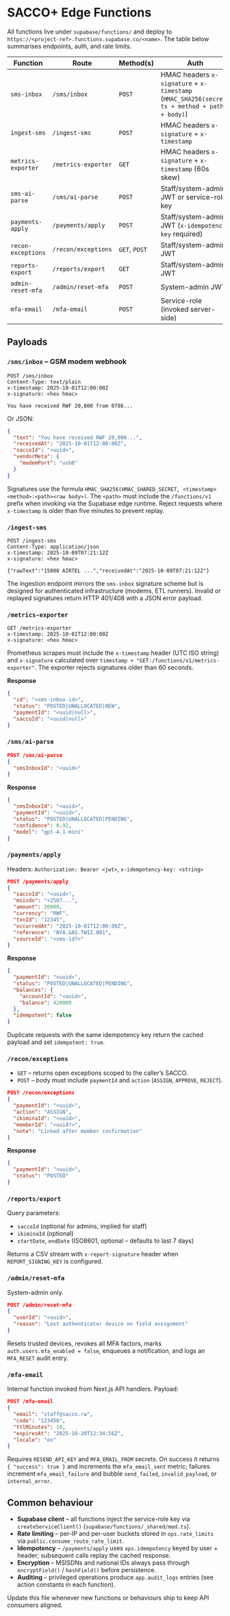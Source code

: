 # SACCO+ Edge Functions

All functions live under `supabase/functions/` and deploy to `https://<project-ref>.functions.supabase.co/<name>`. The table below summarises endpoints, auth, and rate limits.

| Function | Route | Method(s) | Auth | Rate limit |
| --- | --- | --- | --- | --- |
| `sms-inbox` | `/sms/inbox` | `POST` | HMAC headers `x-signature` + `x-timestamp` (`HMAC_SHA256(secret, ts + method + path + body)`) | 60 req/min/IP |
| `ingest-sms` | `/ingest-sms` | `POST` | HMAC headers `x-signature` + `x-timestamp` | 60 req/min/project |
| `metrics-exporter` | `/metrics-exporter` | `GET` | HMAC headers `x-signature` + `x-timestamp` (60s skew) | 12 req/min/source |
| `sms-ai-parse` | `/sms/ai-parse` | `POST` | Staff/system-admin JWT or service-role key | 20 req/min/user |
| `payments-apply` | `/payments/apply` | `POST` | Staff/system-admin JWT (`x-idempotency-key` required) | 20 req/min/user |
| `recon-exceptions` | `/recon/exceptions` | `GET`, `POST` | Staff/system-admin JWT | 40 mutations/min/user |
| `reports-export` | `/reports/export` | `GET` | Staff/system-admin JWT | Default project limit |
| `admin-reset-mfa` | `/admin/reset-mfa` | `POST` | System-admin JWT | 10 req/min/user |
| `mfa-email` | `/mfa-email` | `POST` | Service-role (invoked server-side) | 120 req/min/project |

## Payloads

### `/sms/inbox` – GSM modem webhook

```http
POST /sms/inbox
Content-Type: text/plain
x-timestamp: 2025-10-01T12:00:00Z
x-signature: <hex hmac>

You have received RWF 20,000 from 0788...
```

Or JSON:

```json
{
  "text": "You have received RWF 20,000...",
  "receivedAt": "2025-10-01T12:00:00Z",
  "saccoId": "<uuid>",
  "vendorMeta": {
    "modemPort": "usb0"
  }
}
```

Signatures use the formula `HMAC_SHA256(HMAC_SHARED_SECRET, <timestamp><method>:<path><raw body>)`. The `<path>` must include the `/functions/v1` prefix when invoking via the Supabase edge runtime. Reject requests where `x-timestamp` is older than five minutes to prevent replay.

### `/ingest-sms`

```http
POST /ingest-sms
Content-Type: application/json
x-timestamp: 2025-10-09T07:21:12Z
x-signature: <hex hmac>

{"rawText":"15000 AIRTEL ...","receivedAt":"2025-10-09T07:21:12Z"}
```

The ingestion endpoint mirrors the `sms-inbox` signature scheme but is designed for authenticated infrastructure (modems, ETL runners). Invalid or replayed signatures return HTTP 401/408 with a JSON error payload.

### `/metrics-exporter`

```http
GET /metrics-exporter
x-timestamp: 2025-10-01T12:00:00Z
x-signature: <hex hmac>
```

Prometheus scrapes must include the `x-timestamp` header (UTC ISO string) and `x-signature` calculated over `timestamp + "GET:/functions/v1/metrics-exporter"`. The exporter rejects signatures older than 60 seconds.


**Response**

```json
{
  "id": "<sms-inbox-id>",
  "status": "POSTED|UNALLOCATED|NEW",
  "paymentId": "<uuid|null>",
  "saccoId": "<uuid|null>"
}
```

### `/sms/ai-parse`

```json
POST /sms/ai-parse
{
  "smsInboxId": "<uuid>"
}
```

**Response**

```json
{
  "smsInboxId": "<uuid>",
  "paymentId": "<uuid>",
  "status": "POSTED|UNALLOCATED|PENDING",
  "confidence": 0.92,
  "model": "gpt-4.1-mini"
}
```

### `/payments/apply`

Headers: `Authorization: Bearer <jwt>`, `x-idempotency-key: <string>`

```json
POST /payments/apply
{
  "saccoId": "<uuid>",
  "msisdn": "+2507...",
  "amount": 20000,
  "currency": "RWF",
  "txnId": "12345",
  "occurredAt": "2025-10-01T12:00:00Z",
  "reference": "NYA.GAS.TWIZ.001",
  "sourceId": "<sms-id?>"
}
```

**Response**

```json
{
  "paymentId": "<uuid>",
  "status": "POSTED|UNALLOCATED|PENDING",
  "balances": {
    "accountId": "<uuid>",
    "balance": 420000
  },
  "idempotent": false
}
```

Duplicate requests with the same idempotency key return the cached payload and set `idempotent: true`.

### `/recon/exceptions`

- `GET` – returns open exceptions scoped to the caller’s SACCO.
- `POST` – body must include `paymentId` and `action` (`ASSIGN`, `APPROVE`, `REJECT`).

```json
POST /recon/exceptions
{
  "paymentId": "<uuid>",
  "action": "ASSIGN",
  "ikiminaId": "<uuid>",
  "memberId": "<uuid?>",
  "note": "Linked after member confirmation"
}
```

**Response**

```json
{
  "paymentId": "<uuid>",
  "status": "POSTED"
}
```

### `/reports/export`

Query parameters:

- `saccoId` (optional for admins, implied for staff)
- `ikiminaId` (optional)
- `startDate`, `endDate` (ISO8601, optional – defaults to last 7 days)

Returns a CSV stream with `x-report-signature` header when `REPORT_SIGNING_KEY` is configured.

### `/admin/reset-mfa`

System-admin only.

```json
POST /admin/reset-mfa
{
  "userId": "<uuid>",
  "reason": "Lost authenticator device on field assignment"
}
```

Resets trusted devices, revokes all MFA factors, marks `auth.users.mfa_enabled = false`, enqueues a notification, and logs an `MFA_RESET` audit entry.

### `/mfa-email`

Internal function invoked from Next.js API handlers. Payload:

```json
POST /mfa-email
{
  "email": "staff@sacco.rw",
  "code": "123456",
  "ttlMinutes": 10,
  "expiresAt": "2025-10-20T12:34:56Z",
  "locale": "en"
}
```

Requires `RESEND_API_KEY` and `MFA_EMAIL_FROM` secrets. On success it returns `{ "success": true }` and increments the `mfa_email_sent` metric; failures increment `mfa_email_failure` and bubble `send_failed`, `invalid_payload`, or `internal_error`.

## Common behaviour

- **Supabase client** – all functions inject the service-role key via `createServiceClient()` (`supabase/functions/_shared/mod.ts`).
- **Rate limiting** – per-IP and per-user buckets stored in `ops.rate_limits` via `public.consume_route_rate_limit`.
- **Idempotency** – `/payments/apply` uses `ops.idempotency` keyed by user + header; subsequent calls replay the cached response.
- **Encryption** – MSISDNs and national IDs always pass through `encryptField()` / `hashField()` before persistence.
- **Auditing** – privileged operations produce `app.audit_logs` entries (see action constants in each function).

Update this file whenever new functions or behaviours ship to keep API consumers aligned.
